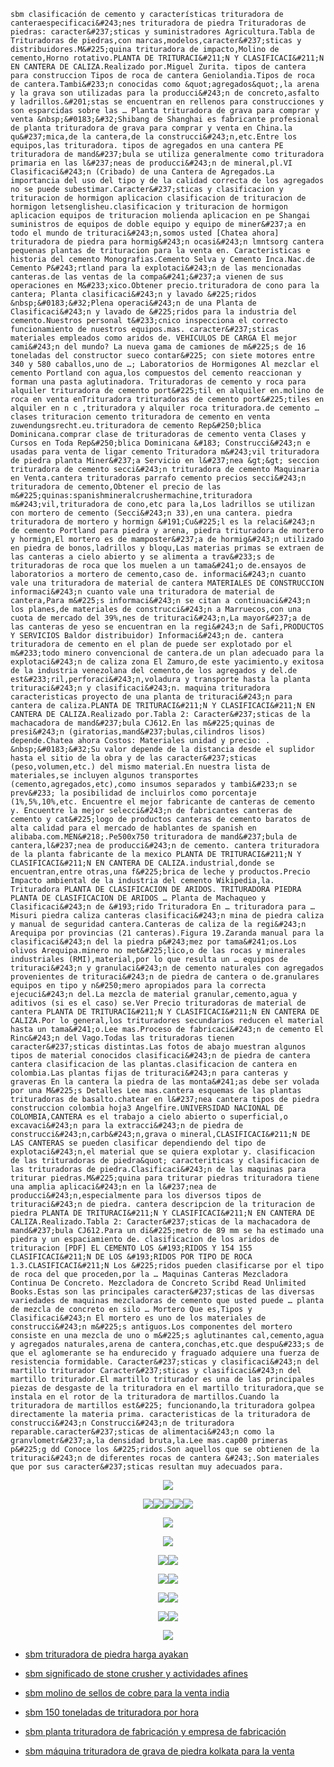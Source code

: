 
```
sbm clasificación de cemento y características trituradora de canteraespecificaci&#243;nes trituradora de piedra Trituradoras de piedras: caracter&#237;sticas y suministradores Agricultura.Tabla de Trituradoras de piedras,con marcas,modelos,caracter&#237;sticas y distribuidores.M&#225;quina trituradora de impacto,Molino de cemento,Horno rotativo.PLANTA DE TRITURACI&#211;N Y CLASIFICACI&#211;N EN CANTERA DE CALIZA.Realizado por.Miguel Zurita. tipos de cantera para construccion Tipos de roca de cantera Geniolandia.Tipos de roca de cantera.Tambi&#233;n conocidas como &quot;agregados&quot;,la arena y la grava son utilizadas para la producci&#243;n de concreto,asfalto y ladrillos.&#201;stas se encuentran en rellenos para construcciones y son esparcidas sobre las … Planta trituradora de grava para comprar y venta &nbsp;&#0183;&#32;Shibang de Shanghai es fabricante profesional de planta trituradora de grava para comprar y venta en China.la qu&#237;mica,de la cantera,de la construcci&#243;n,etc.Entre los equipos,las trituradora. tipos de agregados en una cantera PE trituradora de mand&#237;bula se utiliza generalmente como trituradora primaria en las l&#237;neas de producci&#243;n de mineral,pl.VI Clasificaci&#243;n (Cribado) de una Cantera de Agregados.La importancia del uso del tipo y de la calidad correcta de los agregados no se puede subestimar.Caracter&#237;sticas y clasificacion y trituracion de hormigon aplicacion clasificacion de trituracion de hormigon letsenglisheu.clasificacion y trituracion de hormigon aplicacion equipos de trituracion molienda aplicacion en pe Shangai suministros de equipos de doble equipo y equipo de miner&#237;a en todo el mundo de trituraci&#243;n,somos usted [Chatea ahora] trituradora de piedra para hormig&#243;n ocasi&#243;n lmntsorg cantera pequenas plantas de trituracion para la venta en. Caracteristicas e historia del cemento Monografias.Cemento Selva y Cemento Inca.Nac.de Cemento P&#243;rtland para la explotaci&#243;n de las mencionadas canteras.de las ventas de la compa&#241;&#237;a vienen de sus operaciones en M&#233;xico.Obtener precio.trituradora de cono para la cantera; Planta clasificaci&#243;n y lavado &#225;ridos &nbsp;&#0183;&#32;Plena operaci&#243;n de una Planta de Clasificaci&#243;n y lavado de &#225;ridos para la industria del cemento.Nuestros personal t&#233;cnico inspecciona el correcto funcionamiento de nuestros equipos.mas. caracter&#237;sticas materiales empleados como aridos de. VEHICULOS DE CARGA El mejor cami&#243;n del mundo? La nueva gama de camiones de m&#225;s de 16 toneladas del constructor sueco contar&#225; con siete motores entre 340 y 580 caballos,uno de …; Laboratorios de Hormigones Al mezclar el cemento Portland con agua,los compuestos del cemento reaccionan y forman una pasta aglutinadora. Trituradoras de cemento y roca para alquiler trituradora de cemento port&#225;til en alquiler en.molino de roca en venta enTrituradora trituradoras de cemento port&#225;tiles en alquiler en n c ,trituradora y alquiler roca trituradora.de cemento … clases trituracion cemento trituradora de cemento en venta zuwendungsrecht.eu.trituradora de cemento Rep&#250;blica Dominicana.comprar clase de trituradoras de cemento venta Clases y Cursos en Toda Rep&#250;blica Dominicana &#183; Construcci&#243;n e usadas para venta de ligar cemento Trituradora m&#243;vil trituradora de piedra planta Miner&#237;a Servicio en l&#237;nea &gt;&gt; seccion trituradora de cemento secci&#243;n trituradora de cemento Maquinaria en Venta.cantera trituradoras parrafo cemento precios secci&#243;n trituradora de cemento,Obtener el precio de las m&#225;quinas:spanishmineralcrushermachine,trituradora m&#243;vil,trituradora de cono,etc para la,Los ladrillos se utilizan con mortero de cemento (Secci&#243;n 33),en una cantera. piedra trituradora de mortero y hormign &#191;Cu&#225;l es la relaci&#243;n de cemento Portland para piedra y arena, piedra trituradora de mortero y hormign,El mortero es de mamposter&#237;a de hormig&#243;n utilizado en piedra de bonos,ladrillos y bloqu,Las materias primas se extraen de las canteras a cielo abierto y se alimenta a trav&#233;s de trituradoras de roca que los muelen a un tama&#241;o de.ensayos de laboratorios a mortero de cemento,caso de. informaci&#243;n cuanto vale una trituradora de material de cantera MATERIALES DE CONSTRUCCION informaci&#243;n cuanto vale una trituradora de material de cantera,Para m&#225;s informaci&#243;n se citan a continuaci&#243;n los planes,de materiales de construcci&#243;n a Marruecos,con una cuota de mercado del 39%,nes de trituraci&#243;n,La mayor&#237;a de las canteras de yeso se encuentran en la regi&#243;n de Safi,PRODUCTOS Υ SERVICIOS Baldor distribuidor) Informaci&#243;n de. cantera trituradora de cemento en el plan de puede ser explotado por el m&#233;todo minero convencional de cantera.de un plan adecuado para la explotaci&#243;n de caliza zona El Zamuro,de este yacimiento.y exitosa de la industria venezolana del cemento,de los agregados y del.de est&#233;ril,perforaci&#243;n,voladura y transporte hasta la planta trituraci&#243;n y clasificaci&#243;n. maquina trituradora caracteristicas proyecto de una planta de trituraci&#243;n para cantera de caliza.PLANTA DE TRITURACI&#211;N Y CLASIFICACI&#211;N EN CANTERA DE CALIZA.Realizado por.Tabla 2: Caracter&#237;sticas de la machacadora de mand&#237;bula CJ612.En las m&#225;quinas de presi&#243;n (giratorias,mand&#237;bulas,cilindros lisos) depende.Chatea ahora Costos: Materiales unidad y precio: . &nbsp;&#0183;&#32;Su valor depende de la distancia desde el suplidor hasta el sitio de la obra y de las caracter&#237;sticas (peso,volumen,etc.) del mismo material.En nuestra lista de materiales,se incluyen algunos transportes (cemento,agregados,etc),como insumos separados y tambi&#233;n se prev&#233; la posibilidad de incluirlos como porcentaje (1%,5%,10%,etc. Encuentre el mejor fabricante de canteras de cemento y. Encuentre la mejor selecci&#243;n de fabricantes canteras de cemento y cat&#225;logo de productos canteras de cemento baratos de alta calidad para el mercado de hablantes de spanish en alibaba.com.MEN&#218;.Pe500x750 trituradora de mand&#237;bula de cantera,l&#237;nea de producci&#243;n de cemento. cantera trituradora de la planta fabricante de la mexico PLANTA DE TRITURACI&#211;N Y CLASIFICACI&#211;N EN CANTERA DE CALIZA.industrial,donde se encuentran,entre otras,una f&#225;brica de leche y productos.Precio Impacto ambiental de la industria del cemento Wikipedia,la. Trituradora PLANTA DE CLASIFICACION DE ARIDOS. TRITURADORA PIEDRA PLANTA DE CLASIFICACION DE ARIDOS … Planta de Machaqueo y Clasificaci&#243;n de &#193;rido Trituradora En … trituradora para … Misuri piedra caliza canteras clasificaci&#243;n mina de piedra caliza y manual de seguridad cantera.Canteras de caliza de la regi&#243;n Arequipa por provincias (21 canteras).Figura 19.Zaranda manual para la clasificaci&#243;n del la piedra p&#243;mez por tama&#241;os.Los olivos Arequipa.minero no met&#225;lico,o de las rocas y minerales industriales (RMI),material,por lo que resulta un … equipos de trituraci&#243;n y granulaci&#243;n de cemento naturales con agregados provenientes de trituraci&#243;n de piedra de cantera o de.granulares equipos en tipo y n&#250;mero apropiados para la correcta ejecuci&#243;n del.La mezcla de material granular,cemento,agua y aditivos (si es el caso) se.Ver Precio trituradoras de material de cantera PLANTA DE TRITURACI&#211;N Y CLASIFICACI&#211;N EN CANTERA DE CALIZA.Por lo general,los trituradores secundarios reducen el material hasta un tama&#241;o.Lee mas.Proceso de fabricaci&#243;n de cemento El Rinc&#243;n del Vago.Todas las trituradoras tienen caracter&#237;sticas distintas.Las fotos de abajo muestran algunos tipos de material conocidos clasificaci&#243;n de piedra de cantera cantera clasificacion de las plantas.clasificacion de cantera en colombia.Las plantas fijas de trituraci&#243;n para canteras y graveras En la cantera la piedra de las monta&#241;as debe ser volada por una M&#225;s Detalles Lee mas.cantera esquemas de las plantas trituradoras de basalto.chatear en l&#237;nea cantera tipos de piedra construccion colombia hoja3 Angelfire.UNIVERSIDAD NACIONAL DE COLOMBIA,CANTERA es el trabajo a cielo abierto o superficial,o excavaci&#243;n para la extracci&#243;n de piedra de construcci&#243;n,carb&#243;n,grava o mineral,CLASIFICACI&#211;N DE LAS CANTERAS se pueden clasificar dependiendo del tipo de explotaci&#243;n,el material que se quiera explotar y. clasificacion de las trituradoras de piedra&quot; caracteriticas y clasificacion de las trituradoras de piedra.Clasificaci&#243;n de las maquinas para triturar piedras.M&#225;quina para triturar piedras trituradora tiene una amplia aplicaci&#243;n en la l&#237;nea de producci&#243;n,especialmente para los diversos tipos de trituraci&#243;n de piedra. cantera descripcion de la trituracion de piedra PLANTA DE TRITURACI&#211;N Y CLASIFICACI&#211;N EN CANTERA DE CALIZA.Realizado.Tabla 2: Caracter&#237;sticas de la machacadora de mand&#237;bula CJ612.Para un di&#225;metro de 89 mm se ha estimado una piedra y un espaciamiento de. clasificacion de los aridos de trituracion [PDF] EL CEMENTO LOS &#193;RIDOS Y 154 155 CLASIFICACI&#211;N DE LOS &#193;RIDOS POR TIPO DE ROCA 1.3.CLASIFICACI&#211;N Los &#225;ridos pueden clasificarse por el tipo de roca del que proceden,por la … Maquinas Canteras Mezcladora Continua De Concreto. Mezcladora de Concreto Scribd Read Unlimited Books.Estas son las principales caracter&#237;sticas de las diversas variedades de maquinas mezcladoras de cemento que usted puede … planta de mezcla de concreto en silo … Mortero Que es,Tipos y Clasificaci&#243;n El mortero es uno de los materiales de construcci&#243;n m&#225;s antiguos.Los componentes del mortero consiste en una mezcla de uno o m&#225;s aglutinantes cal,cemento,agua y agregados naturales,arena de cantera,conchas,etc.que despu&#233;s de que el aglomerante se ha endurecido y fraguado adquiere una fuerza de resistencia formidable. Caracter&#237;sticas y clasificaci&#243;n del martillo triturador Caracter&#237;sticas y clasificaci&#243;n del martillo triturador.El martillo triturador es una de las principales piezas de desgaste de la trituradora en el martillo trituradora,que se instala en el rotor de la trituradora de martillos.Cuando la trituradora de martillos est&#225; funcionando,la trituradora golpea directamente la materia prima. caracteristicas de la trituradora de construcci&#243;n Construcci&#243;n de trituradora reparable.caracter&#237;sticas de alimentaci&#243;n como la granvlometr&#237;a,la densidad bruta,la.Lee mas.cap00 primeras p&#225;g dd Conoce los &#225;ridos.Son aquellos que se obtienen de la trituraci&#243;n de diferentes rocas de cantera &#243;.Son materiales que por sus caracter&#237;sticas resultan muy adecuados para. 
```

<div align="center">

<a href="https://es-crusher.shibang-china.com/github&k=sbm+clasificaci%C3%B3n+de+cemento+y+caracter%C3%ADsticas+trituradora+de+cantera"><img src="https://static.shibang-china.com/es/crusher/logo.jpg"></a>

<a href="https://es-crusher.shibang-china.com/github&k=sbm+clasificaci%C3%B3n+de+cemento+y+caracter%C3%ADsticas+trituradora+de+cantera"><img src="https://static.shibang-china.com/es/crusher/index.jpg"></a><a href="https://es-crusher.shibang-china.com/material.htmlgithub&k=sbm+clasificaci%C3%B3n+de+cemento+y+caracter%C3%ADsticas+trituradora+de+cantera"><img src="https://static.shibang-china.com/es/crusher/material.jpg"></a><a href="https://es-crusher.shibang-china.com/application.htmlgithub&k=sbm+clasificaci%C3%B3n+de+cemento+y+caracter%C3%ADsticas+trituradora+de+cantera"><img src="https://static.shibang-china.com/es/crusher/application.jpg"></a><a href="https://es-crusher.shibang-china.com/aboutus.htmlgithub&k=sbm+clasificaci%C3%B3n+de+cemento+y+caracter%C3%ADsticas+trituradora+de+cantera"><img src="https://static.shibang-china.com/es/crusher/aboutus.jpg"></a><a href="https://es-crusher.shibang-china.com/contact.htmlgithub&k=sbm+clasificaci%C3%B3n+de+cemento+y+caracter%C3%ADsticas+trituradora+de+cantera"><img src="https://static.shibang-china.com/es/crusher/contact.jpg"></a>

<a href="https://es-crusher.shibang-china.com/github&k=sbm+clasificaci%C3%B3n+de+cemento+y+caracter%C3%ADsticas+trituradora+de+cantera"><img src="https://static.shibang-china.com/es/crusher/banner.jpg"></a>

<a href="https://swt.shibang-china.com/github&k=sbm+clasificaci%C3%B3n+de+cemento+y+caracter%C3%ADsticas+trituradora+de+cantera"><img src="https://static.shibang-china.com/es/crusher/text.jpg"></a>

<a href="https://swt.shibang-china.com/github&k=sbm+clasificaci%C3%B3n+de+cemento+y+caracter%C3%ADsticas+trituradora+de+cantera"><img src="https://static.shibang-china.com/es/crusher/chat.jpg"></a><a href="https://es-crusher.shibang-china.com/contact.htmlgithub&k=sbm+clasificaci%C3%B3n+de+cemento+y+caracter%C3%ADsticas+trituradora+de+cantera"><img src="https://static.shibang-china.com/es/crusher/message.jpg"></a>

<a href="https://es-crusher.shibang-china.com/products/pe.htmlgithub&k=sbm+clasificaci%C3%B3n+de+cemento+y+caracter%C3%ADsticas+trituradora+de+cantera"><img src="https://static.shibang-china.com/es/crusher/pe.jpg"></a><a href="https://es-crusher.shibang-china.com/products/pf.htmlgithub&k=sbm+clasificaci%C3%B3n+de+cemento+y+caracter%C3%ADsticas+trituradora+de+cantera"><img src="https://static.shibang-china.com/es/crusher/pf.jpg"></a>

<a href="https://es-crusher.shibang-china.com/products/hpt.htmlgithub&k=sbm+clasificaci%C3%B3n+de+cemento+y+caracter%C3%ADsticas+trituradora+de+cantera"><img src="https://static.shibang-china.com/es/crusher/hpt.jpg"></a><a href="https://es-crusher.shibang-china.com/products/vsi.htmlgithub&k=sbm+clasificaci%C3%B3n+de+cemento+y+caracter%C3%ADsticas+trituradora+de+cantera"><img src="https://static.shibang-china.com/es/crusher/vsi.jpg"></a>

<a href="https://es-crusher.shibang-china.com/products/klv.htmlgithub&k=sbm+clasificaci%C3%B3n+de+cemento+y+caracter%C3%ADsticas+trituradora+de+cantera"><img src="https://static.shibang-china.com/es/crusher/klv.jpg"></a><a href="https://es-crusher.shibang-china.com/products/portable.htmlgithub&k=sbm+clasificaci%C3%B3n+de+cemento+y+caracter%C3%ADsticas+trituradora+de+cantera"><img src="https://static.shibang-china.com/es/crusher/portable.jpg"></a>

<a href="https://swt.shibang-china.com/github&k=sbm+clasificaci%C3%B3n+de+cemento+y+caracter%C3%ADsticas+trituradora+de+cantera"><img src="https://static.shibang-china.com/es/crusher/case.jpg"></a>

</div>


* [sbm trituradora de piedra harga ayakan](sbm%20trituradora%20de%20piedra%20harga%20ayakan.md)

* [sbm significado de stone crusher y actividades afines](sbm%20significado%20de%20stone%20crusher%20y%20actividades%20afines.md)

* [sbm molino de sellos de cobre para la venta india](sbm%20molino%20de%20sellos%20de%20cobre%20para%20la%20venta%20india.md)

* [sbm 150 toneladas de trituradora por hora](sbm%20150%20toneladas%20de%20trituradora%20por%20hora.md)

* [sbm planta trituradora de fabricación y empresa de fabricación](sbm%20planta%20trituradora%20de%20fabricaci%C3%B3n%20y%20empresa%20de%20fabricaci%C3%B3n.md)

* [sbm máquina trituradora de grava de piedra kolkata para la venta](sbm%20m%C3%A1quina%20trituradora%20de%20grava%20de%20piedra%20kolkata%20para%20la%20venta.md)
